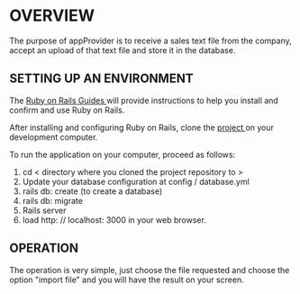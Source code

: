 # OVERVIEW

The purpose of appProvider is to receive a sales text file from the company, accept an upload of that text file and store it in the database.

## SETTING UP AN ENVIRONMENT


The <a href="https://guides.rubyonrails.org/"> Ruby on Rails Guides </a> will provide instructions to help you install and confirm and use Ruby on Rails.

After installing and configuring Ruby on Rails, clone the <a href="https://github.com/matheusmarquess03/appProvider"> project </a> on your development computer.

To run the application on your computer, proceed as follows:

   <ol>
      <li> cd < directory where you cloned the project repository to > </li>
      <li> Update your database configuration at config / database.yml </li>
      <li> rails db: create (to create a database) </li>
      <li> rails db: migrate </li>
      <li> Rails server </li>
      <li> load http: // localhost: 3000 in your web browser. </li>
   </ol>


## OPERATION

The operation is very simple, just choose the file requested and choose the option "import file" and you will have the result on your screen.
